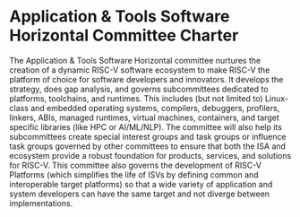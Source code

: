 # Application & Tools Software Horizontal Committee Charter

The Application & Tools Software Horizontal committee nurtures the creation of a dynamic
RISC-V software ecosystem to make RISC-V the platform of choice for
software developers and innovators.  It develops the strategy, does
gap analysis, and governs subcommittees dedicated to platforms,
toolchains, and runtimes. This includes (but not limited to)
Linux-class and embedded operating systems, compilers, debuggers,
profilers, linkers, ABIs, managed runtimes, virtual machines,
containers, and target specific libraries (like HPC or AI/ML/NLP).
The committee will also help its subcommittees create special
interest groups and task groups or influence task groups governed
by other committees to ensure that both the ISA and ecosystem provide
a robust foundation for products, services, and solutions for RISC-V.
This committee also governs the development of RISC-V Platforms
(which simplifies the life of ISVs by defining common and interoperable
target platforms) so that a wide variety of application and system
developers can have the same target and not diverge between
implementations.
